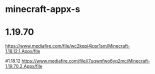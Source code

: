 # minecraft-appx-s

# 1.19.70
https://www.mediafire.com/file/wc2kqpi4jpsr1sm/Minecraft-1.18.12.1.Appx/file

#1.18.12
https://www.mediafire.com/file/i7uqwnfwo6yq2mc/Minecraft-1.19.70.2.Appx/file
